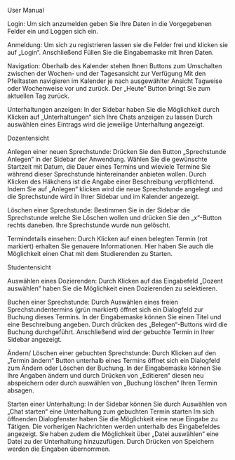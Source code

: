 User Manual

Login:
Um sich anzumelden geben Sie Ihre Daten in die Vorgegebenen Felder ein und Loggen sich ein.

Anmeldung:
Um sich zu registrieren lassen sie die Felder frei und klicken sie auf „Login“.
Anschließend Füllen Sie die Eingabemaske mit Ihren Daten.

Navigation:
Oberhalb des Kalender stehen Ihnen Buttons zum Umschalten zwischen der Wochen- und der Tagesansicht zur Verfügung
Mit den Pfeiltasten navigieren im Kalender je nach ausgewählter Ansicht Tagweise oder Wochenweise vor und zurück.
Der „Heute“ Button bringt Sie zum aktuellen Tag zurück.

Unterhaltungen anzeigen:
In der Sidebar haben Sie die Möglichkeit durch Klicken auf „Unterhaltungen“ sich Ihre Chats anzeigen zu lassen
Durch auswählen eines Eintrags wird die jeweilige Unterhaltung angezeigt.

Dozentensicht

Anlegen einer neuen Sprechstunde:
Drücken Sie den Button „Sprechstunde Anlegen“ in der Sidebar der Anwendung.
Wählen Sie die gewünschte Startzeit mit Datum, die Dauer eines Termins und wieviele Termine Sie während dieser Sprechstunde hintereinander anbieten wollen.
Durch Klicken des Häkchens ist die Angabe einer Beschreibung verpflichtend.
Indem Sie auf „Anlegen“ klicken wird die neue Sprechstunde angelegt und die Sprechstunde wird in Ihrer Sidebar und im Kalender angezeigt.

Löschen einer Sprechstunde:
Bestimmen Sie in der Sidebar die Sprechstunde welche Sie Löschen wollen und drücken Sie den „x“-Button rechts daneben.
Ihre Sprechstunde wurde nun gelöscht.

Termindetails einsehen:
Durch Klicken auf einen belegten Termin (rot markiert) erhalten Sie genauere Informationen.
Hier haben Sie auch die Möglichkeit einen Chat mit dem Studierenden zu Starten.


Studentensicht

Auswählen eines Dozierenden:
Durch Klicken auf das Eingabefeld „Dozent auswählen“ haben Sie die Möglichkeit einen Dozierenden zu selektieren.

Buchen einer Sprechstunde:
Durch Auswählen eines freien Sprechstundentermins (grün markiert) öffnet sich ein Dialogfeld zur Buchung dieses Termins.
In der Eingabemaske können Sie einen Titel und eine Beschreibung angeben.
Durch drücken des „Belegen“-Buttons wird die Buchung durchgeführt.
Anschließend wird der gebuchte Termin in Ihrer Sidebar angezeigt.

Ändern/ Löschen einer gebuchten Sprechstunde:
Durch Klicken auf den „Termin ändern“ Button unterhalb eines Termins öffnet sich ein Dialogfeld zum Ändern oder Löschen der Buchung.
In der Eingabemaske können Sie Ihre Angaben ändern und durch Drücken von „Editieren“ diesen neu abspeichern oder durch auswählen von „Buchung löschen“ Ihren Termin absagen.

Starten einer Unterhaltung:
In der Sidebar können Sie durch Auswählen von „Chat starten“ eine Unterhaltung zum gebuchten Termin starten
Im sich öffnenden Dialogfenster haben Sie die Möglichkeit eine neue Eingabe zu Tätigen.
Die vorherigen Nachrichten werden unterhalb des Eingabefeldes angezeigt.
Sie haben zudem die Möglichkeit über „Datei auswählen“ eine Datei zu der Unterhaltung hinzuzufügen.
Durch Drücken von Speichern werden die Eingaben übernommen.
